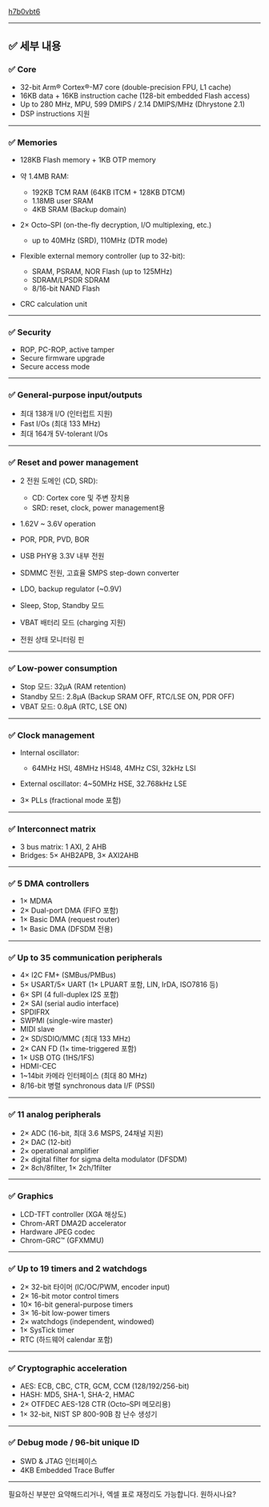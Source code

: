 [h7b0vbt6](detail-004.jpg)

---

## ✅ 세부 내용

### ✅ Core

* 32-bit Arm® Cortex®-M7 core (double-precision FPU, L1 cache)
* 16KB data + 16KB instruction cache (128-bit embedded Flash access)
* Up to 280 MHz, MPU, 599 DMIPS / 2.14 DMIPS/MHz (Dhrystone 2.1)
* DSP instructions 지원

---

### ✅ Memories

* 128KB Flash memory + 1KB OTP memory
* 약 1.4MB RAM:

  * 192KB TCM RAM (64KB ITCM + 128KB DTCM)
  * 1.18MB user SRAM
  * 4KB SRAM (Backup domain)
* 2× Octo–SPI (on-the-fly decryption, I/O multiplexing, etc.)

  * up to 40MHz (SRD), 110MHz (DTR mode)
* Flexible external memory controller (up to 32-bit):

  * SRAM, PSRAM, NOR Flash (up to 125MHz)
  * SDRAM/LPSDR SDRAM
  * 8/16-bit NAND Flash
* CRC calculation unit

---

### ✅ Security

* ROP, PC-ROP, active tamper
* Secure firmware upgrade
* Secure access mode

---

### ✅ General-purpose input/outputs

* 최대 138개 I/O (인터럽트 지원)
* Fast I/Os (최대 133 MHz)
* 최대 164개 5V-tolerant I/Os

---

### ✅ Reset and power management

* 2 전원 도메인 (CD, SRD):

  * CD: Cortex core 및 주변 장치용
  * SRD: reset, clock, power management용
* 1.62V \~ 3.6V operation
* POR, PDR, PVD, BOR
* USB PHY용 3.3V 내부 전원
* SDMMC 전원, 고효율 SMPS step-down converter
* LDO, backup regulator (\~0.9V)
* Sleep, Stop, Standby 모드
* VBAT 배터리 모드 (charging 지원)
* 전원 상태 모니터링 핀

---

### ✅ Low-power consumption

* Stop 모드: 32μA (RAM retention)
* Standby 모드: 2.8μA (Backup SRAM OFF, RTC/LSE ON, PDR OFF)
* VBAT 모드: 0.8μA (RTC, LSE ON)

---

### ✅ Clock management

* Internal oscillator:

  * 64MHz HSI, 48MHz HSI48, 4MHz CSI, 32kHz LSI
* External oscillator: 4\~50MHz HSE, 32.768kHz LSE
* 3× PLLs (fractional mode 포함)

---

### ✅ Interconnect matrix

* 3 bus matrix: 1 AXI, 2 AHB
* Bridges: 5× AHB2APB, 3× AXI2AHB

---

### ✅ 5 DMA controllers

* 1× MDMA
* 2× Dual-port DMA (FIFO 포함)
* 1× Basic DMA (request router)
* 1× Basic DMA (DFSDM 전용)

---

### ✅ Up to 35 communication peripherals

* 4× I2C FM+ (SMBus/PMBus)
* 5× USART/5× UART (1× LPUART 포함, LIN, IrDA, ISO7816 등)
* 6× SPI (4 full-duplex I2S 포함)
* 2× SAI (serial audio interface)
* SPDIFRX
* SWPMI (single-wire master)
* MIDI slave
* 2× SD/SDIO/MMC (최대 133 MHz)
* 2× CAN FD (1× time-triggered 포함)
* 1× USB OTG (1HS/1FS)
* HDMI-CEC
* 1\~14bit 카메라 인터페이스 (최대 80 MHz)
* 8/16-bit 병렬 synchronous data I/F (PSSI)

---

### ✅ 11 analog peripherals

* 2× ADC (16-bit, 최대 3.6 MSPS, 24채널 지원)
* 2× DAC (12-bit)
* 2× operational amplifier
* 2× digital filter for sigma delta modulator (DFSDM)
* 2× 8ch/8filter, 1× 2ch/1filter

---

### ✅ Graphics

* LCD-TFT controller (XGA 해상도)
* Chrom-ART DMA2D accelerator
* Hardware JPEG codec
* Chrom-GRC™ (GFXMMU)

---

### ✅ Up to 19 timers and 2 watchdogs

* 2× 32-bit 타이머 (IC/OC/PWM, encoder input)
* 2× 16-bit motor control timers
* 10× 16-bit general-purpose timers
* 3× 16-bit low-power timers
* 2× watchdogs (independent, windowed)
* 1× SysTick timer
* RTC (하드웨어 calendar 포함)

---

### ✅ Cryptographic acceleration

* AES: ECB, CBC, CTR, GCM, CCM (128/192/256-bit)
* HASH: MD5, SHA-1, SHA-2, HMAC
* 2× OTFDEC AES-128 CTR (Octo–SPI 메모리용)
* 1× 32-bit, NIST SP 800-90B 참 난수 생성기

---

### ✅ Debug mode / 96-bit unique ID

* SWD & JTAG 인터페이스
* 4KB Embedded Trace Buffer

---

필요하신 부분만 요약해드리거나, 엑셀 표로 재정리도 가능합니다. 원하시나요?
